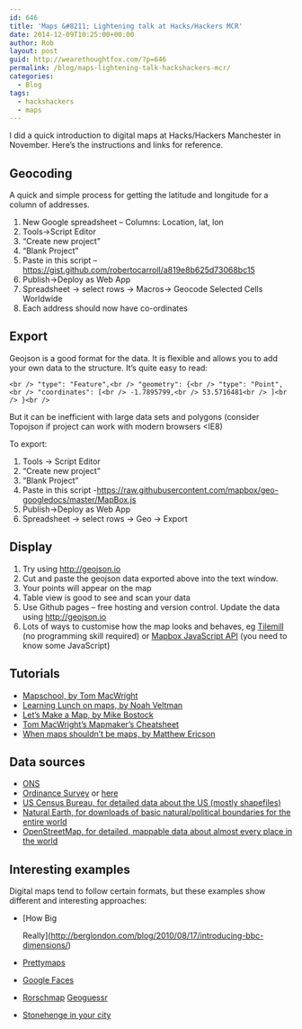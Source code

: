 ```yaml
---
id: 646
title: 'Maps &#8211; Lightening talk at Hacks/Hackers MCR'
date: 2014-12-09T10:25:00+00:00
author: Rob
layout: post
guid: http://wearethoughtfox.com/?p=646
permalink: /blog/maps-lightening-talk-hackshackers-mcr/
categories:
  - Blog
tags:
  - hackshackers
  - maps
---
```

I did a quick introduction to digital maps at Hacks/Hackers Manchester in November. Here’s the instructions and links for reference.

## Geocoding

A quick and simple process for getting the latitude and longitude for a column of addresses.

  1. New Google spreadsheet &#8211; Columns: Location, lat, lon
  2. Tools->Script Editor
  3. “Create new project”
  4. “Blank Project”
  5. Paste in this script &#8211; https://gist.github.com/robertocarroll/a819e8b625d73068bc15
  6. Publish->Deploy as Web App
  7. Spreadsheet -> select rows -> Macros-> Geocode Selected Cells Worldwide
  8. Each address should now have co-ordinates

## Export

Geojson is a good format for the data. It is flexible and allows you to add your own data to the structure. It’s quite easy to read:

`<br />
"type": "Feature",<br />
      "geometry": {<br />
        "type": "Point",<br />
        "coordinates": [<br />
          -1.7895799,<br />
          53.5716481<br />
        ]<br />
      }<br />
` 

But it can be inefficient with large data sets and polygons (consider Topojson if project can work with modern browsers <IE8)

To export:

  1. Tools -> Script Editor
  2. “Create new project”
  3. “Blank Project”
  4. Paste in this script -https://raw.githubusercontent.com/mapbox/geo-googledocs/master/MapBox.js
  5. Publish->Deploy as Web App
  6. Spreadsheet -> select rows -> Geo -> Export

## Display

  1. Try using http://geojson.io
  2. Cut and paste the geojson data exported above into the text window. 
  3. Your points will appear on the map
  4. Table view is good to see and scan your data 
  5. Use Github pages &#8211; free hosting and version control. Update the data using http://geojson.io
  6. Lots of ways to customise how the map looks and behaves, eg [Tilemill](http://mapbox.com/tilemill/) (no programming skill required) or [Mapbox JavaScript API](https://www.mapbox.com/mapbox.js/api/v2.1.4/) (you need to know some JavaScript) 

## Tutorials

  * [Mapschool, by Tom MacWright](http://mapschool.io/)
  * [Learning Lunch on maps, by Noah Veltman](https://github.com/veltman/learninglunches/tree/master/maps)
  * [Let&#8217;s Make a Map, by Mike Bostock](http://bost.ocks.org/mike/map/)
  * [Tom MacWright&#8217;s Mapmaker&#8217;s Cheatsheet](https://github.com/tmcw/mapmakers-cheatsheet)
  * [When maps shouldn&#8217;t be maps, by Matthew Ericson](http://www.ericson.net/content/2011/10/when-maps-shouldnt-be-maps/)

## Data sources

  * [ONS](http://www.ons.gov.uk/ons/guide-method/geography/products/index.html)
  * [Ordinance Survey](https://www.ordnancesurvey.co.uk/opendatadownload/products.html) or [here](http://parlvid.mysociety.org/os/)
  * [US Census Bureau, for detailed data about the US (mostly shapefiles)](http://www.census.gov/geo/maps-data/data/tiger.html)
  * [Natural Earth, for downloads of basic natural/political boundaries for the entire world](http://www.naturalearthdata.com/)
  * [OpenStreetMap, for detailed, mappable data about almost every place in the world](http://www.openstreetmap.org/)

## Interesting examples

Digital maps tend to follow certain formats, but these examples show different and interesting approaches:

  * [How Big
  
    Really](http://berglondon.com/blog/2010/08/17/introducing-bbc-dimensions/)
  * [Prettymaps](http://prettymaps.stamen.com/201008/about/) 
  * [Google Faces](http://www.onformative.com/lab/googlefaces/)
  * [Rorschmap](http://rorschmap.com/) [Geoguessr](https://geoguessr.com)
  * [Stonehenge in your city](http://sztanko.github.io/solsticestreets/)